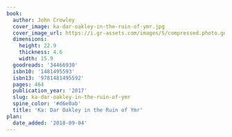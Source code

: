 ```yaml
---
book:
  author: John Crowley
  cover_image: ka-dar-oakley-in-the-ruin-of-ymr.jpg
  cover_image_url: https://i.gr-assets.com/images/S/compressed.photo.goodreads.com/books/1508662187l/34466930._SX98_.jpg
  dimensions:
    height: 22.9
    thickness: 4.6
    width: 15.9
  goodreads: '34466930'
  isbn10: '1481495593'
  isbn13: '9781481495592'
  pages: 464
  publication_year: '2017'
  slug: ka-dar-oakley-in-the-ruin-of-ymr
  spine_color: '#d6e0ab'
  title: 'Ka: Dar Oakley in the Ruin of Ymr'
plan:
  date_added: '2018-09-04'
---
```

